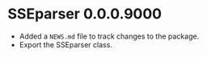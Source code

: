 # SSEparser 0.0.0.9000

- Added a `NEWS.md` file to track changes to the package.
- Export the SSEparser class.
